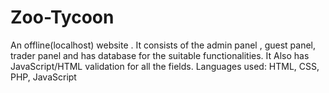 # Zoo-Tycoon
An offline(localhost) website . It consists of the admin panel , guest panel, trader panel and has database for the suitable functionalities. It Also has JavaScript/HTML validation for all the fields.  Languages used: HTML, CSS, PHP, JavaScript
